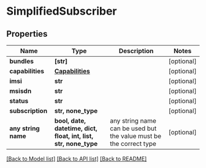 # SimplifiedSubscriber


## Properties
Name | Type | Description | Notes
------------ | ------------- | ------------- | -------------
**bundles** | **[str]** |  | [optional] 
**capabilities** | [**Capabilities**](Capabilities.md) |  | [optional] 
**imsi** | **str** |  | [optional] 
**msisdn** | **str** |  | [optional] 
**status** | **str** |  | [optional] 
**subscription** | **str, none_type** |  | [optional] 
**any string name** | **bool, date, datetime, dict, float, int, list, str, none_type** | any string name can be used but the value must be the correct type | [optional]

[[Back to Model list]](../README.md#documentation-for-models) [[Back to API list]](../README.md#documentation-for-api-endpoints) [[Back to README]](../README.md)


